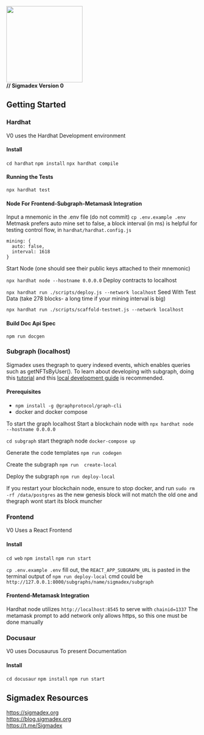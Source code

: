 <br>
<img src="https://i.imgur.com/PwOJmQN.png" width="200px">
<br>
<b>// Sigmadex Version 0</b>

## Getting Started

### Hardhat
V0 uses the Hardhat Development environment

#### Install
``cd hardhat``
``npm install``
``npx hardhat compile``

#### Running the Tests
``npx hardhat test``

#### Node For Frontend-Subgraph-Metamask Integration
Input a mnemonic in the .env file (do not commit)
``cp .env.example .env``
Metmask prefers auto mine set to false, a block interval (in ms) is helpful for testing control flow, in `hardhat/hardhat.config.js`
```
mining: {
  auto: false,
  interval: 1618
}
  ```
Start Node (one should see their public keys attached to their mnemonic)

``npx hardhat node --hostname 0.0.0.0``
Deploy contracts to localhost

``npx hardhat run ./scripts/deploy.js --network localhost``
Seed With Test Data (take 278 blocks- a long time if your mining interval is big)

``npx hardhat run ./scripts/scaffold-testnet.js --network localhost``


#### Build Doc Api Spec
``npm run docgen``

### Subgraph (localhost)
Sigmadex uses thegraph to query indexed events, which enables queries such as getNFTsByUser(). To learn about developing with subgraph, doing this [tutorial](https://thegraph.academy/developers/defining-a-subgraph/) and this [local development guide](https://thegraph.academy/developers/local-development/) is  recommended.

#### Prerequisites
- ``npm install -g @graphprotocol/graph-cli``
- docker and docker compose

To start the graph localhost
Start a blockchain node with ``npx hardhat node --hostname 0.0.0.0``

``cd subgraph``
start thegraph node ``docker-compose up``

Generate the code templates ``npm run codegen``

Create the subgraph ``npm run  create-local``

Deploy the subgraph ``npm run deploy-local``

If you restart your blockchain node, ensure to stop docker, and run ``sudo rm -rf /data/postgres`` as the new genesis block will not match the old one and thegraph wont start its block muncher


### Frontend
V0 Uses a React Frontend

#### Install
``cd web``
``npm install``
``npm run start``

``cp .env.example .env``
fill out, the `REACT_APP_SUBGRAPH_URL` is pasted in the terminal output of ``npm run deploy-local`` cmd could be `http://127.0.0.1:8000/subgraphs/name/sigmadex/subgraph`

#### Frontend-Metamask Integration
Hardhat node utilizes `http://localhost:8545` to serve with `chainid=1337`
The metamask prompt to add network only allows https, so this one must be done manually


### Docusaur
V0 uses Docusaurus To present Documentation

#### Install
``cd docusaur``
``npm install``
``npm run start``


## Sigmadex Resources

https://sigmadex.org<br>
https://blog.sigmadex.org<br>
https://t.me/Sigmadex
